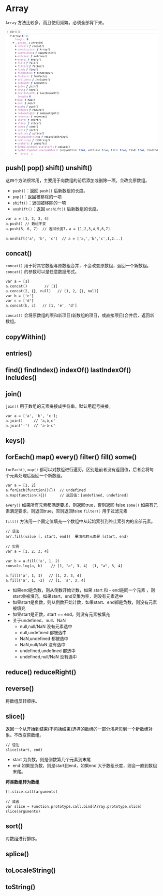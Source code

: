 # Array

`Array` 方法比较多，而且使用频繁。必须全部背下来。

![](./img/array.png)


## push() pop() shift() unshift()

这四个方法很常用，主要用于向数组的前后添加或删除一项。会改变原数组。

- `push()`：返回 `push()` 后新数组的长度。
- `pop()`：返回被移除的一项
- `shift()`：返回被移除的一项
- `unshift()`：返回 `unshift()` 后新数组的长度。
```
var a = [1, 2, 3, 4]
a.push() // 数组不变
a.push(5, 6, 7)  // 返回长度7，a = [1,2,3,4,5,6,7]

a.unshift('a', 'b', 'c')  // a = ['a,','b','c',1,2...]
```


## concat()

`concat()` 用于将其它数组与原数组合并，不会改变原数组，返回一个新数组。`concat()` 的参数可以是任意数据形式。

```
var a = [1]
a.concat()        // [1]
a.concat(2, {}, null)   // [1, 2, {}, null]
var b = ['e']
var c = ['d']
a.concat(b, c)   // [1, 'e', 'd']
```

`concat()` 会将原数组的项和新项目(新数组的项目，或直接项目)合并后，返回新数组。

## copyWithin()
## entries()
## find() findIndex() indexOf() lastIndexOf() includes()
## join()

`join()` 用于数组的元素拼接成字符串，默认用逗号拼接。

```
var a = ['a', 'b', 'c'];
a.join()     // 'a,b,c'
a.join('-')  // 'a-b-c'
```

## keys()

## forEach() map() every() filter() fill() some()

`forEach()`, `map()` 都可以对数组进行遍历。区别是前者没有返回值，后者会将每个元素处理后返回一个新数组。

```
var a = [1, 2]
a.forEach(function(){})  // undefined
a.map(function(){})      // 返回值：[undefined, undefined]
```

`every()` 如果所有元素都满足要求，则返回true，否则返回 false
`some()`  如果有元素满足要求，则返回true，否则返回false
`filter()` 用于过滤元素

`fill()` 方法用一个固定值填充一个数组中从起始索引到终止索引内的全部元素。

```
// 语法
arr.fill(value [, start, end])  要填充的元素是 [start, end)

// 实例
var a = [1, 2, 3, 4]

var b = a.fill('a', 1, 2) 
console.log(a, b)    // [1, "a", 3, 4]  [1, "a", 3, 4]

a.fill('a', 1, 1)   // [1, 2, 3, 4]
a.fill('a', 1, -2)  // [1, 'a', 3, 4]
```

- 如果end是负数，则从倒数开始计数，如果 start 和 - end是同一个元素 ，则 start会被填充，如果start，end交集为空，则没有元素选中
- 如果start是负数，则从倒数开始计数，如果start、end都是负数，则没有元素被填充
- 如果start是正数，start == end，则没有元素被填充
- 关于undefined、null、NaN
    - null,null/NaN 没有元素选中
    - null,undefined 都被选中
    - NaN,undefined 都被选中
    - NaN,null/NaN  没有选中
    - undefined,undefined 都选中
    - undefined,null/NaN 没有选中

## reduce() reduceRight()
## reverse()

将数组反转顺序。

## slice()

返回一个从开始到结束(不包括结束)选择的数组的一部分浅拷贝到一个新数组对象。不改变原数组。

```
// 语法
slice(start, end)
```
- start 为负数，则是倒数第几个元素到末尾
- end 如果是负数，则是start到end，如果end 大于数组长度，则会一直到数组末尾。

**将类数组转为数组**

```
[].slice.call(arguments)

// 或者
var slice = Function.prototype.call.bind(Array.prototype.slice)
slice(arguments)
```

## sort()

对数组进行排序。

## splice()
## toLocaleString()
## toString()


















































